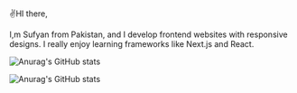 ✌️HI there,

I,m Sufyan from Pakistan, and I develop frontend websites with responsive designs.
I really enjoy learning frameworks like Next.js and React.

![Anurag's GitHub stats](https://github-readme-stats.vercel.app/api?username=Sufyan445&show_icons=true&theme=radical)

![Anurag's GitHub stats](https://github-readme-stats.vercel.app/api?username=Sufyan445&show=reviews,discussions_started,discussions_answered,prs_merged,prs_merged_percentage)



